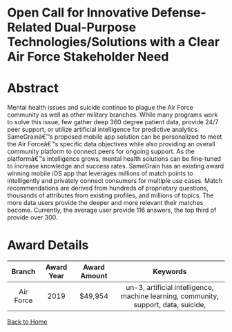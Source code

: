 
Open Call for Innovative Defense-Related Dual-Purpose Technologies/Solutions with a Clear Air Force Stakeholder Need
====================================================================================================================

# Abstract


Mental health issues and suicide continue to plague the Air Force community as well as other military branches. While many programs work to solve this issue, few gather deep 360 degree patient data, provide 24/7 peer support, or utilize artificial intelligence for predictive analytics. SameGrainâ€™s proposed mobile app solution can be personalized to meet the Air Forceâ€™s specific data objectives while also providing an overall community platform to connect peers for ongoing support. As the platformâ€™s intelligence grows, mental health solutions can be fine-tuned to increase knowledge and success rates. SameGrain has an existing award winning mobile iOS app that leverages millions of match points to intelligently and privately connect consumers for multiple use cases. Match recommendations are derived from hundreds of proprietary questions, thousands of attributes from existing profiles, and millions of topics. The more data users provide the deeper and more relevant their matches become. Currently, the average user provide 116 answers, the top third of provide over 300.  

# Award Details

|Branch|Award Year|Award Amount|Keywords|
| :---: | :---: | :---: | :---: |
|Air Force|2019|$49,954|un-3, artificial intelligence, machine learning, community, support, data, suicide, |
  
  


[Back to Home](https://github.com/chrischow/dod_sbir_awards/Reports/DJ/#1534)
